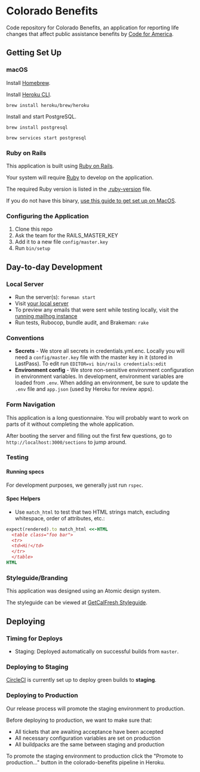 # Colorado Benefits

Code repository for Colorado Benefits, an application for reporting life changes that affect public assistance benefits by
[Code for America](https://www.codeforamerica.org).

## Getting Set Up

### macOS

Install [Homebrew].

Install [Heroku CLI].

`brew install heroku/brew/heroku`

Install and start PostgreSQL.

`brew install postgresql`

`brew services start postgresql`

[Homebrew]: https://brew.sh/
[Heroku CLI]: https://devcenter.heroku.com/articles/heroku-cli

### Ruby on Rails

This application is built using [Ruby on Rails].

Your system will require [Ruby] to develop on the application.

The required Ruby version is listed in the [.ruby-version](.ruby-version) file.

If you do not have this binary, [use this guide to get set up on MacOS].

[Ruby on Rails]: http://rubyonrails.org
[Ruby]: https://www.ruby-lang.org/en/
[use this guide to get set up on MacOS]: http://installfest.railsbridge.org/installfest/macintosh

### Configuring the Application

1. Clone this repo
2. Ask the team for the RAILS_MASTER_KEY
3. Add it to a new file `config/master.key`
4. Run `bin/setup`

## Day-to-day Development

### Local Server

* Run the server(s): `foreman start`
* Visit [your local server](http://localhost:3000)
* To preview any emails that were sent while testing locally, visit the [running mailhog instance](http://localhost:8025/)
* Run tests, Rubocop, bundle audit, and Brakeman: `rake`

### Conventions

* **Secrets** - We store all secrets in credentials.yml.enc. Locally you will need a `config/master.key` file with the master key in it (stored in LastPass). To edit run `EDITOR=vi bin/rails credentials:edit`
* **Environment config** - We store non-sensitive environment configuration in environment variables. In development, environment variables are loaded from `.env`. When adding an environment, be sure to update the `.env` file and `app.json` (used by Heroku for review apps).

### Form Navigation

This application is a long questionnaire. You will probably want to work on parts of 
it without completing the whole application.

After booting the server and filling out the first few questions,
go to `http://localhost:3000/sections` to jump around.

### Testing

#### Running specs

For development purposes, we generally just run `rspec`.

#### Spec Helpers

* Use `match_html` to test that two HTML strings match, excluding whitespace, order of attributes, etc.:

```ruby
expect(rendered).to match_html <<-HTML
  <table class="foo bar">
  <tr>
  <td>Hi!</td>
  </tr>
  </table>
HTML
```


### Styleguide/Branding
This application was designed using an Atomic design system.

The styleguide can be viewed at [GetCalFresh Styleguide](http://localhost:3000/cfa/styleguide).

## Deploying

### Timing for Deploys

* Staging: Deployed automatically on successful builds from `master`.

### Deploying to Staging

[CircleCI](https://circleci.com/gh/codeforamerica/colorado-benefits) is currently set up to deploy green builds to **staging**.

### Deploying to Production

Our release process will promote the staging environment to production.

Before deploying to production, we want to make sure that:

* All tickets that are awaiting acceptance have been accepted
* All necessary configuration variables are set on production
* All buildpacks are the same between staging and production

To promote the staging environment to production click the "Promote to production..." button in the colorado-benefits pipeline in Heroku.
